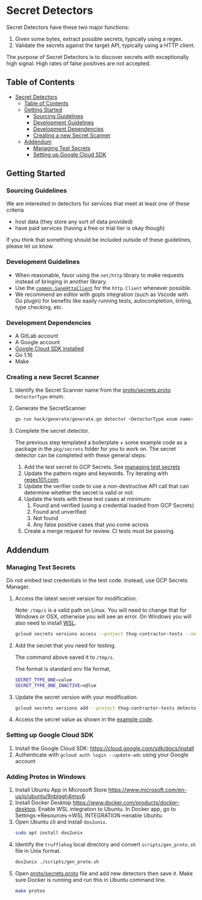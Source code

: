 # Secret Detectors

Secret Detectors have these two major functions:

1. Given some bytes, extract possible secrets, typically using a regex.
2. Validate the secrets against the target API, typically using a HTTP client.

The purpose of Secret Detectors is to discover secrets with exceptionally high signal. High rates of false positives are not accepted.

## Table of Contents

- [Secret Detectors](#secret-detectors)
  - [Table of Contents](#table-of-contents)
  - [Getting Started](#getting-started)
    - [Sourcing Guidelines](#sourcing-guidelines)
    - [Development Guidelines](#development-guidelines)
    - [Development Dependencies](#development-dependencies)
    - [Creating a new Secret Scanner](#creating-a-new-secret-detector)
  - [Addendum](#addendum)
    - [Managing Test Secrets](#managing-test-secrets)
    - [Setting up Google Cloud SDK](#setting-up-google-cloud-sdk)

## Getting Started

### Sourcing Guidelines

We are interested in detectors for services that meet at least one of these criteria
- host data (they store any sort of data provided)
- have paid services (having a free or trial tier is okay though)

If you think that something should be included outside of these guidelines, please let us know.

### Development Guidelines

- When reasonable, favor using the `net/http` library to make requests instead of bringing in another library.
- Use the [`common.SaneHttpClient`](pkg/common/http.go) for the `http.Client` whenever possible.
- We recommend an editor with gopls integration (such as Vscode with Go plugin) for benefits like easily running tests, autocompletion, linting, type checking, etc.

### Development Dependencies

- A GitLab account
- A Google account
- [Google Cloud SDK installed](#setting-up-google-cloud-sdk)
- Go 1.16
- Make

### Creating a new Secret Scanner

1. Identify the Secret Scanner name from the [proto/secrets.proto](proto/secrets.proto) `DetectorType` enum.

2. Generate the SecretScanner

   ```bash
   go run hack/generate/generate.go detector <DetectorType enum name>
   ```

3. Complete the secret detector.

   The previous step templated a boilerplate + some example code as a package in the `pkg/secrets` folder for you to work on.
   The secret detector can be completed with these general steps:

   1. Add the test secret to GCP Secrets. See [managing test secrets](#managing-test-secrets)
   2. Update the pattern regex and keywords. Try iterating with [regex101.com](http://regex101.com/).
   3. Update the verifier code to use a non-destructive API call that can determine whether the secret is valid or not.
   4. Update the tests with these test cases at minimum:
      1. Found and verified (using a credential loaded from GCP Secrets)
      2. Found and unverified
      3. Not found
      4. Any false positive cases that you come across
   5. Create a merge request for review. CI tests must be passing.

## Addendum

### Managing Test Secrets

Do not embed test credentials in the test code. Instead, use GCP Secrets Manager.

1. Access the latest secret version for modification.

   Note: `/tmp/s` is a valid path on Linux. You will need to change that for Windows or OSX, otherwise you will see an error. On Windows you will also need to install [WSL](https://docs.microsoft.com/en-us/windows/wsl/install).

   ```bash
   gcloud secrets versions access --project thog-contractor-tests --secret detectors3 latest > /tmp/s
   ```

2. Add the secret that you need for testing.

   The command above saved it to `/tmp/s`.

   The format is standard env file format,

   ```bash
   SECRET_TYPE_ONE=value
   SECRET_TYPE_ONE_INACTIVE=v@lue
   ```

3. Update the secret version with your modification.

   ```bash
   gcloud secrets versions add --project thog-contractor-tests detectors3 --data-file /tmp/s
   ```

4. Access the secret value as shown in the [example code](pkg/secrets/heroku/heroku_test.go).

### Setting up Google Cloud SDK

1. Install the Google Cloud SDK: https://cloud.google.com/sdk/docs/install
2. Authenticate with `gcloud auth login --update-adc` using your Google account

### Adding Protos in Windows

1. Install Ubuntu App in Microsoft Store https://www.microsoft.com/en-us/p/ubuntu/9nblggh4msv6.
2. Install Docker Desktop https://www.docker.com/products/docker-desktop. Enable WSL integration to Ubuntu. In Docker app, go to Settings->Resources->WSL INTEGRATION->enable Ubuntu.
3. Open Ubuntu cli and install `dos2unix`.
   ```bash
   sudo apt install dos2unix
   ```
4. Identify the `trufflehog` local directory and convert `scripts/gen_proto.sh` file in Unix format.
   ```bash
   dos2unix ./scripts/gen_proto.sh
   ```
5. Open [proto/secrets.proto](proto/secrets.proto) file and add new detectors then save it. Make sure Docker is running and run this in Ubuntu command line.
   ```bash
   make protos
   ```
